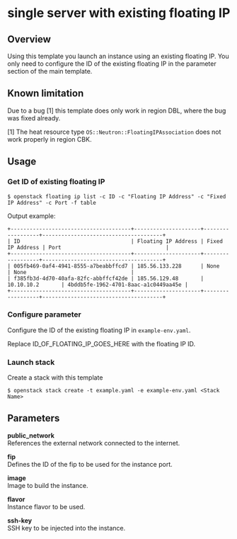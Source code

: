 # single server with existing floating IP

## Overview

Using this template you launch an instance using an existing floating IP. 
You only need to configure the ID of the existing floating IP in the parameter section of the main template.

## Known limitation
Due to a bug [1] this template does only work in region DBL, where the bug was fixed already.

[1] The heat resource type `OS::Neutron::FloatingIPAssociation` does not work properly in region CBK.

## Usage

### Get ID of existing floating IP
```
$ openstack floating ip list -c ID -c "Floating IP Address" -c "Fixed IP Address" -c Port -f table
```

Output example:
```
+--------------------------------------+---------------------+------------------+--------------------------------------+
| ID                                   | Floating IP Address | Fixed IP Address | Port                                 | 
+--------------------------------------+---------------------+------------------+--------------------------------------+
| 005fb469-0af4-4941-8555-a7beabbffcd7 | 185.56.133.228      | None             | None                                 |
| f385fb3d-4d70-40afa-82fc-abbffcf42de | 185.56.129.48       | 10.10.10.2       | 4bddb5fe-1962-4701-8aac-a1c0449aa45e |
+--------------------------------------+---------------------+------------------+--------------------------------------+
```

### Configure parameter
Configure the ID of the existing floating IP in `example-env.yaml`.

Replace ID_OF_FLOATING_IP_GOES_HERE with the floating IP ID.


### Launch stack
Create a stack with this template
```
$ openstack stack create -t example.yaml -e example-env.yaml <Stack Name>
```

## Parameters

**public_network**  
References the external network connected to the internet.

**fip**  
Defines the ID of the fip to be used for the instance port.

**image**  
Image to build the instance.

**flavor**  
Instance flavor to be used.

**ssh-key**  
SSH key to be injected into the instance.